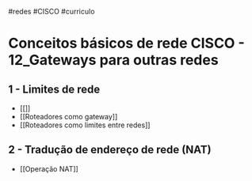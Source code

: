 #redes #CISCO #curriculo 
# Conceitos básicos de rede CISCO - 12_Gateways para outras redes

## 1 - Limites de rede

- [[]]
- [[Roteadores como gateway]]
- [[Roteadores como limites entre redes]]

## 2 - Tradução de endereço de rede (NAT)

- [[Operação NAT]]


















































